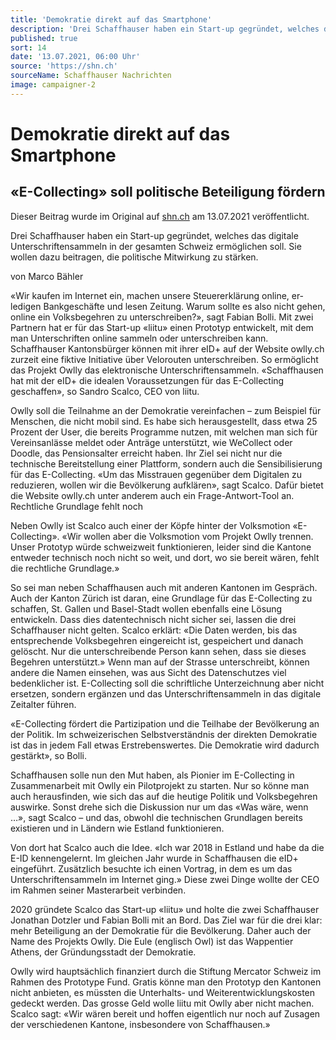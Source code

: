 ```yaml
---
title: 'Demokratie direkt auf das Smartphone'
description: 'Drei Schaffhauser haben ein Start-up gegründet, welches das digitale Unterschriftensammeln in der gesamten Schweiz ermöglichen soll. Sie wollen dazu beitragen, die politische Mitwirkung zu stärken.'
published: true
sort: 14
date: '13.07.2021, 06:00 Uhr'
source: 'https://shn.ch'
sourceName: Schaffhauser Nachrichten
image: campaigner-2
---
```


# Demokratie direkt auf das Smartphone

## «E-Collecting» soll politische Beteiligung fördern

Dieser Beitrag wurde im Original auf [shn.ch](https://www.shn.ch/region/kanton/2021-07-13/demokratie-direkt-auf-das-smartphone) am 13.07.2021 veröffentlicht.

Drei Schaffhauser haben ein Start-up gegründet, welches das digitale Unterschriftensammeln in der gesamten Schweiz ermöglichen soll. Sie wollen dazu beitragen, die politische Mitwirkung zu stärken.

von Marco Bähler

«Wir kaufen im Internet ein, machen unsere Steuererklärung online, er­ledigen Bankgeschäfte und lesen Zeitung. ­Warum sollte es also nicht gehen, online ein Volksbegehren zu unterschreiben?», sagt ­Fabian Bolli. Mit zwei Partnern hat er für das Start-up «liitu» einen Prototyp entwickelt, mit dem man Unterschriften online sammeln oder unterschreiben kann. Schaffhauser Kantonsbürger können mit ihrer eID+ auf der Website owlly.ch zurzeit eine fiktive Initiative über Velorouten unterschreiben. So ermöglicht das Projekt Owlly das elektronische Unterschriftensammeln. «Schaffhausen hat mit der eID+ die idealen Voraussetzungen für das E-Collecting geschaffen», so Sandro Scalco, CEO von liitu.

Owlly soll die Teilnahme an der Demokratie vereinfachen – zum Beispiel für Menschen, die nicht mobil sind. Es habe sich herausgestellt, dass etwa 25 Prozent der User, die bereits Programme nutzen, mit welchen man sich für Vereinsanlässe meldet oder Anträge unterstützt, wie WeCollect oder Doodle, das Pensionsalter erreicht haben. Ihr Ziel sei nicht nur die technische Bereitstellung einer Plattform, sondern auch die Sensibilisierung für das E-Collecting. «Um das Misstrauen gegenüber dem Digitalen zu reduzieren, wollen wir die Bevölkerung aufklären», sagt Scalco. Dafür bietet die Website owlly.ch unter anderem auch ein Frage-Antwort-Tool an.
Rechtliche Grundlage fehlt noch

Neben Owlly ist Scalco auch einer der Köpfe hinter der Volksmotion «E-Collecting». «Wir wollen aber die Volksmotion vom Projekt Owlly trennen. Unser Prototyp würde schweizweit funktionieren, leider sind die Kantone entweder technisch noch nicht so weit, und dort, wo sie bereit wären, fehlt die rechtliche Grundlage.»

So sei man neben Schaffhausen auch mit anderen Kantonen im Gespräch. Auch der Kanton Zürich ist daran, eine Grundlage für das E-Collecting zu schaffen, St. Gallen und Basel-Stadt wollen ebenfalls eine Lösung entwickeln. Dass dies datentechnisch nicht sicher sei, lassen die drei Schaffhauser nicht gelten. Scalco erklärt: «Die Daten werden, bis das entsprechende Volksbegehren eingereicht ist, gespeichert und danach gelöscht. Nur die unterschreibende Person kann sehen, dass sie dieses Begehren unterstützt.» Wenn man auf der Strasse unterschreibt, können andere die Namen einsehen, was aus Sicht des Datenschutzes viel bedenklicher ist. E-Collecting soll die schriftliche Unterzeichnung aber nicht ersetzen, sondern ergänzen und das Unterschriftensammeln in das digitale Zeitalter führen.

«E-Collecting fördert die Partizipation und die Teilhabe der Bevölkerung an der Politik. Im schweizerischen Selbstverständnis der direkten Demokratie ist das in jedem Fall etwas Erstrebenswertes. Die Demokratie wird dadurch gestärkt», so Bolli.

Schaffhausen solle nun den Mut haben, als Pionier im E-Collecting in Zusammenarbeit mit Owlly ein Pilotprojekt zu starten. Nur so könne man auch herausfinden, wie sich das auf die heutige Politik und Volksbegehren auswirke. Sonst drehe sich die Diskussion nur um das «Was wäre, wenn …», sagt Scalco – und das, obwohl die technischen Grundlagen bereits existieren und in Ländern wie Estland funktionieren.

Von dort hat Scalco auch die Idee. «Ich war 2018 in Estland und habe da die E-ID kennengelernt. Im gleichen Jahr wurde in Schaffhausen die eID+ eingeführt. Zusätzlich besuchte ich einen Vortrag, in dem es um das Unterschriftensammeln im Internet ging.» Diese zwei Dinge wollte der CEO im Rahmen seiner Masterarbeit verbinden.

2020 gründete Scalco das Start-up «liitu» und holte die zwei Schaffhauser Jonathan Dotzler und Fabian Bolli mit an Bord. Das Ziel war für die drei klar: mehr Beteiligung an der Demokratie für die Bevölkerung. Daher auch der Name des Projekts Owlly. Die Eule (englisch Owl) ist das Wappentier Athens, der Gründungsstadt der Demokratie.

Owlly wird hauptsächlich finanziert durch die Stiftung Mercator Schweiz im Rahmen des Prototype Fund. Gratis könne man den Prototyp den Kantonen nicht anbieten, es müssten die Unterhalts- und Weiterentwicklungskosten gedeckt werden. Das grosse Geld wolle liitu mit Owlly aber nicht machen. Scalco sagt: «Wir wären bereit und hoffen eigentlich nur noch auf Zusagen der verschiedenen Kantone, insbesondere von Schaffhausen.»
